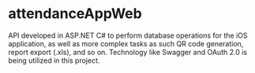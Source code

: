 # attendanceAppWeb


API developed in ASP.NET C# to perform database operations for the iOS application, as well as more complex tasks as such QR code generation, report export (.xls), and so on.
Technology like Swagger and OAuth 2.0 is being utilized in this project.
